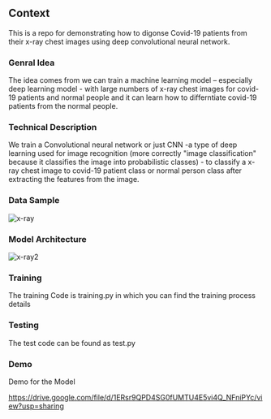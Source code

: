 ## Context
This is a repo for demonstrating how to digonse Covid-19 patients from their x-ray chest images using deep convolutional neural network.

### Genral Idea
The idea comes from we can train a machine learning model – especially deep learning model -  with large numbers of x-ray chest images for covid-19 patients and normal people and it can learn how to differntiate covid-19 patients from the normal people.

### Technical Description

 We train a Convolutional neural network or just CNN -a type of deep learning used for image recognition (more correctly "image classification" because it classifies the image into probabilistic classes) - to classify a x-ray chest image to covid-19 patient class or normal person class after extracting the features from the image.


### Data Sample
![x-ray](https://user-images.githubusercontent.com/47028466/113564043-f89ee600-9608-11eb-9a14-7793537a87b8.JPG)


### Model Architecture
![x-ray2](https://user-images.githubusercontent.com/47028466/113566631-5e8d6c80-960d-11eb-943d-2fca4b6091e2.JPG)

### Training
The training Code is training.py in which you can find the training process details

### Testing
The test code can be found as test.py

### Demo
Demo for the Model

https://drive.google.com/file/d/1ERsr9QPD4SG0fUMTU4E5vi4Q_NFniPYc/view?usp=sharing

